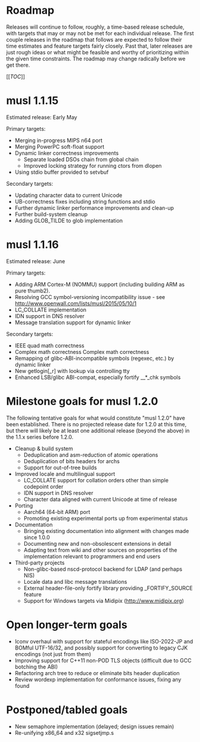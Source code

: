 # Roadmap

Releases will continue to follow, roughly, a time-based release schedule, with
targets that may or may not be met for each individual release. The first couple
releases in the roadmap that follows are expected to follow their time estimates
and feature targets fairly closely. Past that, later releases are just rough
ideas or what might be feasible and worthy of prioritizing within the given time
constraints. The roadmap may change radically before we get there.

[[_TOC_]]

# musl 1.1.15

Estimated release: Early May

Primary targets:
- Merging in-progress MIPS n64 port
- Merging PowerPC soft-float support
- Dynamic linker correctness improvements
    - Separate loaded DSOs chain from global chain
    - Improved locking strategy for running ctors from dlopen
- Using stdio buffer provided to setvbuf

Secondary targets:
- Updating character data to current Unicode
- UB-correctness fixes including string functions and stdio
- Further dynamic linker performance improvements and clean-up
- Further build-system cleanup
- Adding GLOB_TILDE to glob implementation

# musl 1.1.16

Estimated release: June

Primary targets:
- Adding ARM Cortex-M (NOMMU) support (including building ARM as pure thumb2).
- Resolving GCC symbol-versioning incompatibility issue - see
  http://www.openwall.com/lists/musl/2015/05/10/1
- LC_COLLATE implementation
- IDN support in DNS resolver
- Message translation support for dynamic linker

Secondary targets:
- IEEE quad math correctness
- Complex math correctness Complex math correctness
- Remapping of glibc-ABI-incompatible symbols (regexec, etc.) by dynamic linker
- New getlogin[_r] with lookup via controlling tty
- Enhanced LSB/glibc ABI-compat, especially fortify __*_chk symbols

# Milestone goals for musl 1.2.0

The following tentative goals for what would constitute "musl 1.2.0" have been
established. There is no projected release date for 1.2.0 at this time, but
there will likely be at least one additional release (beyond the above) in the
1.1.x series before 1.2.0.

- Cleanup & build system
    - Deduplication and asm-reduction of atomic operations
    - Deduplication of bits headers for archs
    - Support for out-of-tree builds
- Improved locale and multilingual support 
    - LC_COLLATE support for collation orders other than simple codepoint order
    - IDN support in DNS resolver
    - Character data aligned with current Unicode at time of release
- Porting
    - Aarch64 (64-bit ARM) port
    - Promoting existing experimental ports up from experimental status
- Documentation
    - Bringing existing documentation into alignment with changes made since
      1.0.0
    - Documenting new and non-obsolescent extensions in detail
    - Adapting text from wiki and other sources on properties of the
      implementation relevant to programmers and end users
- Third-party projects
    - Non-glibc-based nscd-protocol backend for LDAP (and perhaps NIS)
    - Locale data and libc message translations
    - External header-file-only fortify library providing _FORTIFY_SOURCE
      feature
    - Support for Windows targets via Midipix (http://www.midipix.org)

# Open longer-term goals

- Iconv overhaul with support for stateful encodings like ISO-2022-JP and BOMful
  UTF-16/32, and possibly support for converting to legacy CJK encodings (not
  just from them)
- Improving support for C++11 non-POD TLS objects (difficult due to GCC botching
  the ABI)
- Refactoring arch tree to reduce or eliminate bits header duplication
- Review wordexp implementation for conformance issues, fixing any found

# Postponed/tabled goals

- New semaphore implementation (delayed; design issues remain)
- Re-unifying x86_64 and x32 sigsetjmp.s

